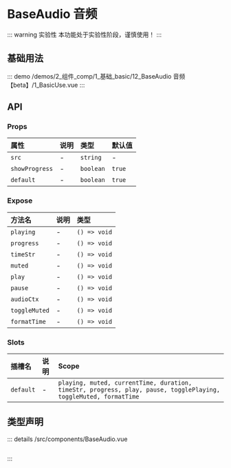 # BaseAudio 音频  <Badge class="title-badge" type="warning" text="beta" />


::: warning 实验性
本功能处于实验性阶段，谨慎使用！
:::



## 基础用法



::: demo 
/demos/2_组件_comp/1_基础_basic/12_BaseAudio 音频【beta】/1_BasicUse.vue
:::



## API 
### Props

|属性|说明|类型|默认值|
|:---|:---|:---|:---|
|`src`|-|`string`|-|
|`showProgress`|-|`boolean`|`true`|
|`default`|-|`boolean`|`true`|

### Expose

|方法名|说明|类型|
|:---|:---|:---|
|`playing`|-|`() => void`|
|`progress`|-|`() => void`|
|`timeStr`|-|`() => void`|
|`muted`|-|`() => void`|
|`play`|-|`() => void`|
|`pause`|-|`() => void`|
|`audioCtx`|-|`() => void`|
|`toggleMuted`|-|`() => void`|
|`formatTime`|-|`() => void`|

### Slots

|插槽名|说明|Scope|
|:---|:---|:---|
|`default`|-|`playing, muted, currentTime, duration, timeStr, progress, play, pause, togglePlaying, toggleMuted, formatTime`|



## 类型声明
::: details
/src/components/BaseAudio.vue


``` ts


```

:::  


